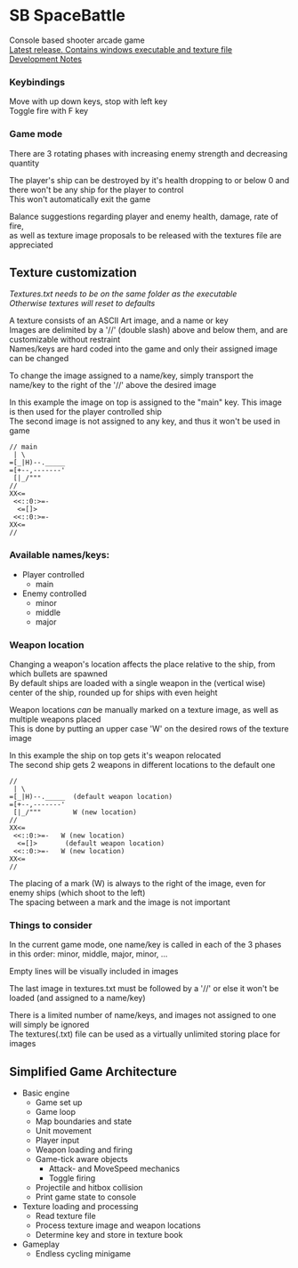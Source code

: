 # SB SpaceBattle
Console based shooter arcade game  
[Latest release. Contains windows executable and texture file](https://github.com/Daniel249/SB/releases "Current Release")  
[Development Notes](https://github.com/Daniel249/SB/projects "Development")

### Keybindings

Move with up down keys, stop with left key  
Toggle fire with F key

### Game mode

There are 3 rotating phases with increasing enemy strength and decreasing quantity  

The player's ship can be destroyed by it's health dropping to or below 0 and there won't be any ship for the player to control  
This won't automatically exit the game  

Balance suggestions regarding player and enemy health, damage, rate of fire,  
as well as texture image proposals to be released with the textures file are appreciated
## Texture customization
*Textures.txt needs to be on the same folder as the executable  
Otherwise textures will reset to defaults*

A texture consists of an ASCII Art image, and a name or key  
Images are delimited by a '//' (double slash) above and below them, and are customizable without restraint  
Names/keys are hard coded into the game and only their assigned image can be changed  

To change the image assigned to a name/key, simply transport the name/key to the right of the '//' above the desired image

In this example the image on top is assigned to the "main" key. This image is then used for the player controlled ship  
The second image is not assigned to any key, and thus it won't be used in game


```
// main  
 | \
=[_|H)--._____
=[+--,-------'
 [|_/"""
//
XX<=
 <<::0:>=-
  <=[]>
 <<::0:>=-
XX<=
//
```
### Available names/keys:
- Player controlled
  - main
- Enemy controlled
  - minor
  - middle
  - major

### Weapon location
Changing a weapon's location affects the place relative to the ship, from which bullets are spawned  
By default ships are loaded with a single weapon in the (vertical wise) center of the ship, 
rounded up for ships with even height

Weapon locations *can* be manually marked on a texture image, as well as multiple weapons placed  
This is done by putting an upper case 'W' on the desired rows of the texture image

In this example the ship on top gets it's weapon relocated  
The second ship gets 2 weapons in different locations to the default one
```
//  
 | \
=[_|H)--._____  (default weapon location)
=[+--,-------'
 [|_/"""        W (new location)
//
XX<=
 <<::0:>=-   W (new location)
  <=[]>       (default weapon location)
 <<::0:>=-   W (new location)
XX<=
//
```
The placing of a mark (W) is always to the right of the image, even for enemy ships (which shoot to the left)  
The spacing between a mark and the image is not important
### Things to consider
In the current game mode, one name/key is called in each of the 3 phases in this order: minor, middle, major, minor, ...

Empty lines will be visually included in images

The last image in textures.txt must be followed by a '//' or else it won't be loaded (and assigned to a name/key) 

There is a limited number of name/keys, and images not assigned to one will simply be ignored  
The textures(.txt) file can be used as a virtually unlimited storing place for images


## Simplified Game Architecture
- Basic engine
  - Game set up
  - Game loop
  - Map boundaries and state
  - Unit movement
  - Player input
  - Weapon loading and firing
  - Game-tick aware objects
    - Attack- and MoveSpeed mechanics
    - Toggle firing
  - Projectile and hitbox collision
  - Print game state to console
- Texture loading and processing
  - Read texture file
  - Process texture image and weapon locations
  - Determine key and store in texture book
- Gameplay
  - Endless cycling minigame
